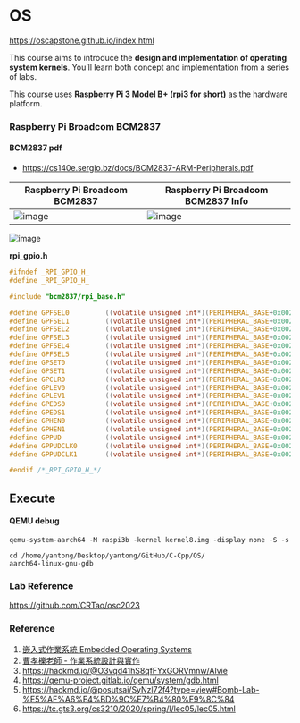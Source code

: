 # OS
https://oscapstone.github.io/index.html

This course aims to introduce the **design and implementation of operating system kernels**. You’ll learn both concept and implementation from a series of labs.

This course uses **Raspberry Pi 3 Model B+ (rpi3 for short)** as the hardware platform.

### Raspberry Pi Broadcom BCM2837


#### BCM2837 pdf
- https://cs140e.sergio.bz/docs/BCM2837-ARM-Peripherals.pdf

| Raspberry Pi Broadcom BCM2837 | Raspberry Pi Broadcom BCM2837 Info |
| --- | --- |
| ![image](https://github.com/yantong0116/C-Cpp/assets/51469882/574ac2f5-90d2-40af-8fc2-ebcbfd3f4f60) | ![image](https://github.com/yantong0116/C-Cpp/assets/51469882/fec02f71-3a09-4ddb-9e46-45adeef3f818) |

![image](https://github.com/yantong0116/C-Cpp/assets/51469882/f372fa6e-6aa3-43e6-9f51-498e3c2a238a)

**rpi_gpio.h**

```c
#ifndef _RPI_GPIO_H_
#define _RPI_GPIO_H_

#include "bcm2837/rpi_base.h"

#define GPFSEL0         ((volatile unsigned int*)(PERIPHERAL_BASE+0x00200000))
#define GPFSEL1         ((volatile unsigned int*)(PERIPHERAL_BASE+0x00200004))
#define GPFSEL2         ((volatile unsigned int*)(PERIPHERAL_BASE+0x00200008))
#define GPFSEL3         ((volatile unsigned int*)(PERIPHERAL_BASE+0x0020000C))
#define GPFSEL4         ((volatile unsigned int*)(PERIPHERAL_BASE+0x00200010))
#define GPFSEL5         ((volatile unsigned int*)(PERIPHERAL_BASE+0x00200014))
#define GPSET0          ((volatile unsigned int*)(PERIPHERAL_BASE+0x0020001C))
#define GPSET1          ((volatile unsigned int*)(PERIPHERAL_BASE+0x00200020))
#define GPCLR0          ((volatile unsigned int*)(PERIPHERAL_BASE+0x00200028))
#define GPLEV0          ((volatile unsigned int*)(PERIPHERAL_BASE+0x00200034))
#define GPLEV1          ((volatile unsigned int*)(PERIPHERAL_BASE+0x00200038))
#define GPEDS0          ((volatile unsigned int*)(PERIPHERAL_BASE+0x00200040))
#define GPEDS1          ((volatile unsigned int*)(PERIPHERAL_BASE+0x00200044))
#define GPHEN0          ((volatile unsigned int*)(PERIPHERAL_BASE+0x00200064))
#define GPHEN1          ((volatile unsigned int*)(PERIPHERAL_BASE+0x00200068))
#define GPPUD           ((volatile unsigned int*)(PERIPHERAL_BASE+0x00200094))
#define GPPUDCLK0       ((volatile unsigned int*)(PERIPHERAL_BASE+0x00200098))
#define GPPUDCLK1       ((volatile unsigned int*)(PERIPHERAL_BASE+0x0020009C))

#endif /*_RPI_GPIO_H_*/
```

## Execute
#### QEMU debug

```
qemu-system-aarch64 -M raspi3b -kernel kernel8.img -display none -S -s
```

```
cd /home/yantong/Desktop/yantong/GitHub/C-Cpp/OS/
aarch64-linux-gnu-gdb
```

### Lab Reference
https://github.com/CRTao/osc2023

### Reference
1. [嵌入式作業系統 Embedded Operating Systems](http://ocw.nctu.edu.tw/course_detail.php?bgid=8&gid=0&nid=575)
2. [曹孝櫟老師 - 作業系統設計與實作](https://www.youtube.com/playlist?list=PLj6E8qlqmkFvCxHVYYVYtnPuQb3NeOlUb)
3. https://hackmd.io/@O3vqd41hS8qfFYxGORVmnw/Alvie
4. https://qemu-project.gitlab.io/qemu/system/gdb.html
5. https://hackmd.io/@posutsai/SyNzl72f4?type=view#Bomb-Lab-%E5%AF%A6%E4%BD%9C%E7%B4%80%E9%8C%84
6. https://tc.gts3.org/cs3210/2020/spring/l/lec05/lec05.html


